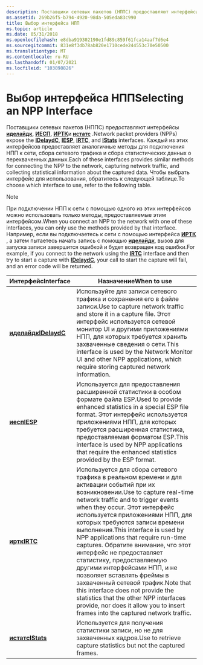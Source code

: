 ```yaml
---
description: Поставщики сетевых пакетов (НППС) предоставляют интерфейсы Иделайдк, ИЕСП, ИРТК и Истатс.
ms.assetid: 269b26f5-b794-4920-98da-505eda83c990
title: Выбор интерфейса НПП
ms.topic: article
ms.date: 05/31/2018
ms.openlocfilehash: e8dba919302190e1fd89c859f61fca14aaf7d6e4
ms.sourcegitcommit: 831e8f3db78ab820e1710cede244553c70e50500
ms.translationtype: MT
ms.contentlocale: ru-RU
ms.lasthandoff: 01/07/2021
ms.locfileid: "103898826"
---
```

# <a name="selecting-an-npp-interface"></a><span data-ttu-id="6be9c-103">Выбор интерфейса НПП</span><span class="sxs-lookup"><span data-stu-id="6be9c-103">Selecting an NPP Interface</span></span>

<span data-ttu-id="6be9c-104">Поставщики сетевых пакетов (НППС) предоставляют интерфейсы [**иделайдк**](idelaydc.md), [**ИЕСП**](iesp.md), [**ИРТК**](irtc.md)и [**истатс**](istats.md) .</span><span class="sxs-lookup"><span data-stu-id="6be9c-104">Network packet providers (NPPs) expose the [**IDelaydC**](idelaydc.md), [**IESP**](iesp.md), [**IRTC**](irtc.md), and [**IStats**](istats.md) interfaces.</span></span> <span data-ttu-id="6be9c-105">Каждый из этих интерфейсов предоставляет аналогичные методы для подключения НПП к сети, сбора сетевого трафика и сбора статистических данных о перехваченных данных.</span><span class="sxs-lookup"><span data-stu-id="6be9c-105">Each of these interfaces provides similar methods for connecting the NPP to the network, capturing network traffic, and collecting statistical information about the captured data.</span></span> <span data-ttu-id="6be9c-106">Чтобы выбрать интерфейс для использования, обратитесь к следующей таблице.</span><span class="sxs-lookup"><span data-stu-id="6be9c-106">To choose which interface to use, refer to the following table.</span></span>

> [!Note]  
> <span data-ttu-id="6be9c-107">При подключении НПП к сети с помощью одного из этих интерфейсов можно использовать только методы, предоставляемые этим интерфейсом.</span><span class="sxs-lookup"><span data-stu-id="6be9c-107">When you connect an NPP to the network with one of these interfaces, you can only use the methods provided by that interface.</span></span> <span data-ttu-id="6be9c-108">Например, если вы подключаетесь к сети с помощью интерфейса [**ИРТК**](irtc.md) , а затем пытаетесь начать запись с помощью [**иделайдк**](idelaydc.md), вызов для запуска записи завершится ошибкой и будет возвращен код ошибки.</span><span class="sxs-lookup"><span data-stu-id="6be9c-108">For example, if you connect to the network using the [**IRTC**](irtc.md) interface and then try to start a capture with [**IDelaydC**](idelaydc.md), your call to start the capture will fail, and an error code will be returned.</span></span>

 



| <span data-ttu-id="6be9c-109">Интерфейс</span><span class="sxs-lookup"><span data-stu-id="6be9c-109">Interface</span></span>                    | <span data-ttu-id="6be9c-110">Назначение</span><span class="sxs-lookup"><span data-stu-id="6be9c-110">When to use</span></span>                                                                                                                                                                                                                                                                                                                                     |
|------------------------------|-------------------------------------------------------------------------------------------------------------------------------------------------------------------------------------------------------------------------------------------------------------------------------------------------------------------------------------------------|
| [<span data-ttu-id="6be9c-111">**иделайдк**</span><span class="sxs-lookup"><span data-stu-id="6be9c-111">**IDelaydC**</span></span>](idelaydc.md) | <span data-ttu-id="6be9c-112">Используйте для записи сетевого трафика и сохранения его в файле записи.</span><span class="sxs-lookup"><span data-stu-id="6be9c-112">Use to capture network traffic and store it in a capture file.</span></span> <span data-ttu-id="6be9c-113">Этот интерфейс используется сетевой монитор UI и другими приложениями НПП, для которых требуется хранить захваченные сведения о сети.</span><span class="sxs-lookup"><span data-stu-id="6be9c-113">This interface is used by the Network Monitor UI and other NPP applications, which require storing captured network information.</span></span><br/>                                                                                                                                      |
| [<span data-ttu-id="6be9c-114">**иесп**</span><span class="sxs-lookup"><span data-stu-id="6be9c-114">**IESP**</span></span>](iesp.md)         | <span data-ttu-id="6be9c-115">Используется для предоставления расширенной статистики в особом формате файла ESP.</span><span class="sxs-lookup"><span data-stu-id="6be9c-115">Used to provide enhanced statistics in a special ESP file format.</span></span> <span data-ttu-id="6be9c-116">Этот интерфейс используется приложениями НПП, для которых требуется расширенная статистика, предоставляемая форматом ESP.</span><span class="sxs-lookup"><span data-stu-id="6be9c-116">This interface is used by NPP applications that require the enhanced statistics provided by the ESP format.</span></span><br/>                                                                                                                                                        |
| [<span data-ttu-id="6be9c-117">**иртк**</span><span class="sxs-lookup"><span data-stu-id="6be9c-117">**IRTC**</span></span>](irtc.md)         | <span data-ttu-id="6be9c-118">Используется для сбора сетевого трафика в реальном времени и для активации событий при их возникновении.</span><span class="sxs-lookup"><span data-stu-id="6be9c-118">Use to capture real-time network traffic and to trigger events when they occur.</span></span> <span data-ttu-id="6be9c-119">Этот интерфейс используется приложениями НПП, для которых требуются записи времени выполнения.</span><span class="sxs-lookup"><span data-stu-id="6be9c-119">This interface is used by NPP applications that require run-time captures.</span></span> <span data-ttu-id="6be9c-120">Обратите внимание, что этот интерфейс не предоставляет статистику, предоставляемую другими интерфейсами НПП, и не позволяет вставлять фреймы в захваченный сетевой трафик.</span><span class="sxs-lookup"><span data-stu-id="6be9c-120">Note that this interface does not provide the statistics that the other NPP interfaces provide, nor does it allow you to insert frames into the captured network traffic.</span></span><br/> |
| [<span data-ttu-id="6be9c-121">**истатс**</span><span class="sxs-lookup"><span data-stu-id="6be9c-121">**IStats**</span></span>](istats.md)     | <span data-ttu-id="6be9c-122">Используется для получения статистики записи, но не для захваченных кадров.</span><span class="sxs-lookup"><span data-stu-id="6be9c-122">Use to retrieve capture statistics but not the captured frames.</span></span>                                                                                                                                                                                                                                                                                 |



 

 

 




